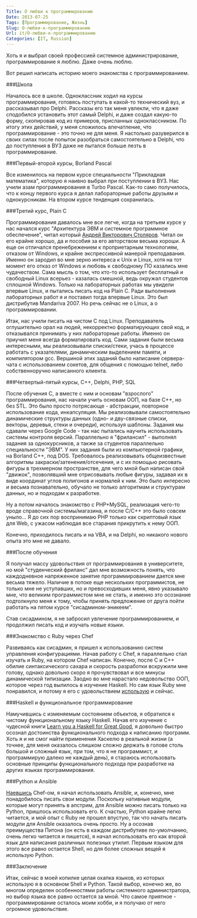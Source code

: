 ```yaml
---
Title: О любви к программированию
Date: 2013-07-25
Tags: [Программирование, Жизнь]
Slug: О-любви-к-программированию
Url: it/О-любви-к-программированию
Categories: [IT, Russian]
---
```


Хоть я и выбрал своей профессией системное администрирование,
программирование я люблю. Даже очень люблю.

Вот решил написать историю моего знакомства с программированием.

###Школа

Началось все в школе. Одноклассник ходил на курсы программирования,
готовясь поступать в какой-то технический вуз, и рассказывал про Delphi.
Рассказы его так меня увлекли, что я даже сподобился установить этот самый Delphi,
и даже создал какую-то форму, скопировав код из примеров, присланных одноклассником.
По итогу этих действий, у меня сложилось впечатление,
что программирование - это точно не для меня. Я настолько разуверился в своих силах
после попыток разобраться самостоятельно в Delphi, что до поступления в ВУЗ даже
не пытался больше лезть в программирование.

###Первый-второй курсы, Borland Pascal

Все изменилось на первом курсе специальности "Прикладная математика", которую я
наивно выбрал при поступлении в ВУЗ. Нас учили азам программирования в Turbo Pascal.
Как-то само получилось, что к концу первого курса я делал лабораторные работы друзьям
и однокурсникам. На втором курсе тенденция сохранилась.

###Третий курс, Plain C

Программирования давалось мне все легче, когда
на третьем курсе у нас начался курс "Архитектура ЭВМ и системное программное обеспечение",
читал который [Андрей Викторович Столяров](http://www.stolyarov.info/). Читал он его
крайне хорошо, да и пособия за его авторством весьма хороши. А еще он отличался пренебрежением к
проприетарным технологиям, отказом от Windows, и крайне экспрессивной манерой преподавания.
Именно он зародил во мне зерно интереса к Unix и Linux, хотя на тот момент его отказ от
Windows и любовь к свободному ПО казались мне чудачеством. Сама мысль о том, что кто-то
использует бесплатный и свободный Linux всерьез - казалась смешной, ведь окружал
студентов сплошной Windows. Только на лабораторных работах мы увидели впервые Linux,
и пытались писать код на Plain C. Ради выполнения лабораторных работ я и поставил тогда впервые Linux.
Это был дистрибутив Mandariva 2007. Но речь сейчас не о Linux, а о программировании.

Итак, нас учили писать на чистом C под Linux. Преподаватель оглушительно орал на людей, некорректно
форматирующих свой код, и отказывался принимать у них лабораторные работы. Именно он приучил меня
всегда форматировать код. Сами задания были весьма интересными,
мы реализовывали списки/стеки, учась в процессе работать с указателями, динамическим выделением памяти, и компилятором gcc.
Вершиной этих заданий было написание сервера-чата с использованием сокетов, для общения с помощью
telnet, либо собственноручно написанного клиента.

###Четвертый-пятый курсы, C++, Delphi, PHP, SQL

После обучения C, а вместе с ним и основам "взрослого" программирования, нас начали учить
основам ООП, на базе C++, но без STL. Это было просто потрясающе - абстракции, повторное
использование кода, инкапсуляция. Мы реализовывали самостоятельно динамические структуры данных (одно- и дву-связные
списки, векторы, деревья, стеки и очереди), используя шаблоны. Задания мы сдавали через Google Code - так
нас пытались научить использовать системы контроля версий. Параллельно я "фрилансил" - выполнял
задания за однокурсников, а также за студентов параллельно специальности "ЭВМ". У них задания были из компьютерной графики,
на Borland С++, под DOS. Требовалось реализовывать общеизвестные алгоритмы закраски/затенения/отсечения, и с их помощью рисовать
фигуры в трехмерном пространстве, для чего мной был написан свой "движок",
позволявший мне отрисовывать любые фигуры, задавая их в виде координат углов полигонов и нормалей к ним.
Это было интересно и весьма познавательно, обучало не только алгоритмам и структурам данных, но и подходам к разработке.

Ну а потом началось знакомство с PHP+MySQL, реализация чего-то вроде справочной системы/магазина,
и после C/C++ это было совсем уныло... Я до сих пор воспринимаю PHP только как скриптовый язык для Web,
с ужасом наблюдая все старания прикрутить к нему ООП.

Конечно, приходилось писать и на VBA, и на Delphi, но никакого нового опыта это мне не давало.

###После обучения

Я получал массу удовольствия от программирования в университете, но мой "студенческий фриланс" дал мне
возможность понять, что каждодневное напряженное занятие программированием дается мне весьма тяжело.
Наличие в потоке еще нескольких программистов, не только мне не уступавших, но и превосходивших меня, явно указывало мне,
что великим программистом мне не стать, и именно это осознание подтолкнуло меня к тому, чтобы принять предложение от друга
пойти работать на пятом курсе "сисадмином-эникеем".

Став сисадмином, я не забросил увлечение программированием, и продолжил писать код и изучать новые языки.

###Знакомство с Ruby через Chef

Развиваясь как сисадмин, я пришел к использованию систем управления конфигурациями. Начав работу с Chef,
я параллельно стал изучать и Ruby, на котором Chef написан. Конечно, после C и C++ обилие синтаксического сахара
и скорость разработки вскружили мне голову, однако довольно скоро я прочувствовал и все минусы динамической типизации.
Заодно во мне нарастало недовольство ООП, которое через год вылилось в изучение Haskell.
Но сам язык Ruby мне понравился, и потому я его с удовольствием [использую](/it/Плагин-к-ruhoh-для-рисования-графиков) и сейчас.


###Haskell и функциональное программирование

Намучившись с изменяемым состоянием объектов, я обратился к чистому функциональному языку Haskell.
Начав его изучение с чудесной книги [Learn you a Haskell for Great Good](http://learnyouahaskell.com/),
я довольно быстро осознал достоинства функционального подхода к написанию программ. Хоть я и не смог
найти применения Хаскелю в реальной жизни (а точнее, для меня оказалось слишком сложно держать в голове
столь большой и сложный язык, при том, что я не программист, и программирую далеко не каждый день),
я стараюсь использовать основные принципы функционального подхода при разработке на других языках программирования.

###Python и Ansible

[Наевшись](/it/Мнение-о-chef) Chef-ом, я начал использовать Ansible, и, конечно, мне понадобилось писать свои модули.
Поскольку нативные модули, которые могут принять в апстрим, для Ansible можно писать только на Python, пришлось
использовать его. К счастью, Python крайне легко читается, и мой опыт с Ruby не прошел впустую, так что начать
писать модули для Ansible оказалось очень просто. Ну а осознав преимущества Питона (он есть в каждом дистрибутиве по-умолчанию,
очень легко читается и пишется), я начал использовать его как второй язык для написания различных полезных утилит.
Первым языком для этого все равно остается Shell, но для более сложных вещей я использую Python.

###Заключение

Итак, сейчас в моей копилке целая охапка языков, из которых использую я в основном Shell и Python. Такой выбор, конечно же,
во многом определен особенностями работы системного администратора, но выбор языка все равно остается за мной.
Что самое приятное - программирование осталось моим хобби, и я получаю от него огромное удовольствие.
